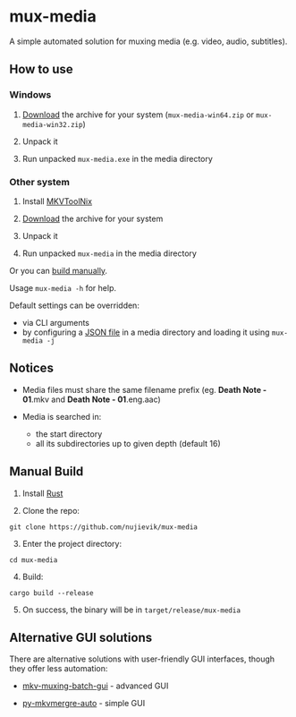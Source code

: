 # mux-media

A simple automated solution for muxing media (e.g. video, audio,
subtitles).

## How to use

### Windows

1. [Download](https://github.com/nujievik/mux-media/releases) the
archive for your system (`mux-media-win64.zip` or `mux-media-win32.zip`)

2. Unpack it

3. Run unpacked `mux-media.exe` in the media directory

### Other system

1. Install [MKVToolNix](https://mkvtoolnix.download/)

2. [Download](https://github.com/nujievik/mux-media/releases) the
archive for your system

3. Unpack it

4. Run unpacked `mux-media` in the media directory

Or you can [build manually](#manual-build).

Usage `mux-media -h` for help.

Default settings can be overridden:
- via CLI arguments
- by configuring a [JSON file](
https://github.com/nujievik/mux-media/blob/main/mux-media.json) in a
media directory and loading it using `mux-media -j`

## Notices

- Media files must share the same filename prefix
(eg. **Death Note - 01**.mkv and **Death Note - 01**.eng.aac)

- Media is searched in:
  - the start directory
  - all its subdirectories up to given depth (default 16)

## Manual Build

1. Install [Rust](https://www.rust-lang.org/tools/install)

2. Clone the repo:
```
git clone https://github.com/nujievik/mux-media
```

3. Enter the project directory:
```
cd mux-media
```

4. Build:
```
cargo build --release
```

5. On success, the binary will be in `target/release/mux-media`

## Alternative GUI solutions

There are alternative solutions with user-friendly GUI interfaces,
though they offer less automation:

- [mkv-muxing-batch-gui](
https://github.com/yaser01/mkv-muxing-batch-gui) - advanced GUI

- [py-mkvmergre-auto](https://github.com/LedyBacer/py-mkvmergre-auto) -
simple GUI
